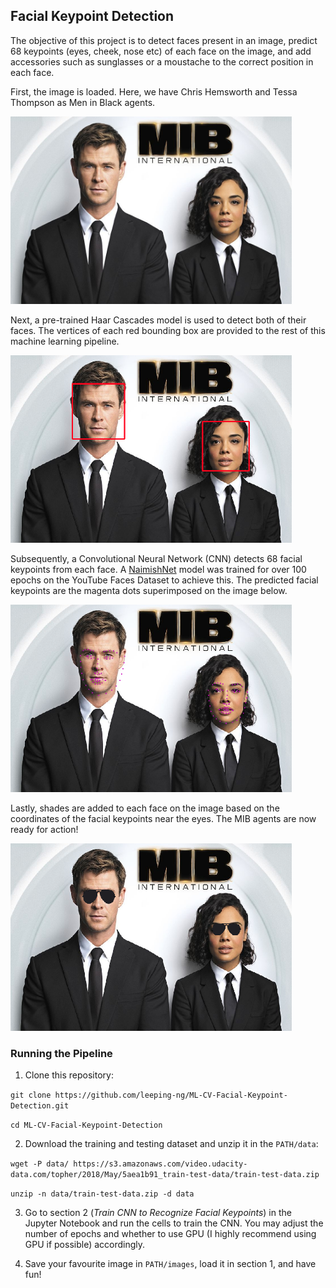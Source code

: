 ## Facial Keypoint Detection

The objective of this project is to detect faces present in an image, predict 68 keypoints (eyes, cheek, nose etc) of each face on the image, and add accessories such as sunglasses or a moustache to the correct position in each face.

First, the image is loaded. Here, we have Chris Hemsworth and Tessa Thompson as Men in Black agents.

<img src="images/mib2.jpg" width="450" height="300">

Next, a pre-trained Haar Cascades model is used to detect both of their faces. The vertices of each red bounding box are provided to the rest of this machine learning pipeline.

<img src="images/mib_boundingbox.png" width="450" height="300">

Subsequently, a Convolutional Neural Network (CNN) detects 68 facial keypoints from each face. A <a href="https://arxiv.org/pdf/1710.00977.pdf">NaimishNet</a> model was trained for over 100 epochs on the YouTube Faces Dataset to achieve this. The predicted facial keypoints are the magenta dots superimposed on the image below.

<img src="images/mib_facekeypoints.png" width="450" height="300">

Lastly, shades are added to each face on the image based on the coordinates of the facial keypoints near the eyes. The MIB agents are now ready for action!

<img src="images/mib_shades.png" width="450" height="300">


### Running the Pipeline
1. Clone this repository:

`git clone https://github.com/leeping-ng/ML-CV-Facial-Keypoint-Detection.git`

`cd ML-CV-Facial-Keypoint-Detection`

2. Download the training and testing dataset and unzip it in the `PATH/data`:

`wget -P data/ https://s3.amazonaws.com/video.udacity-data.com/topher/2018/May/5aea1b91_train-test-data/train-test-data.zip`

`unzip -n data/train-test-data.zip -d data`

3. Go to section 2 (*Train CNN to Recognize Facial Keypoints*) in the Jupyter Notebook and run the cells to train the CNN. You may adjust the number of epochs and whether to use GPU (I highly recommend using GPU if possible) accordingly.

4. Save your favourite image in `PATH/images`, load it in section 1, and have fun!





